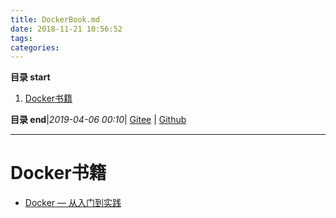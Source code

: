 ```yaml
---
title: DockerBook.md
date: 2018-11-21 10:56:52
tags: 
categories: 
---
```


**目录 start**
 
1. [Docker书籍](#docker书籍)

**目录 end**|_2019-04-06 00:10_| [Gitee](https://gitee.com/gin9/Memo) | [Github](https://github.com/Kuangcp/Memo)
****************************************
# Docker书籍 

- [Docker — 从入门到实践](https://www.gitbook.com/book/yeasy/docker_practice/details)

